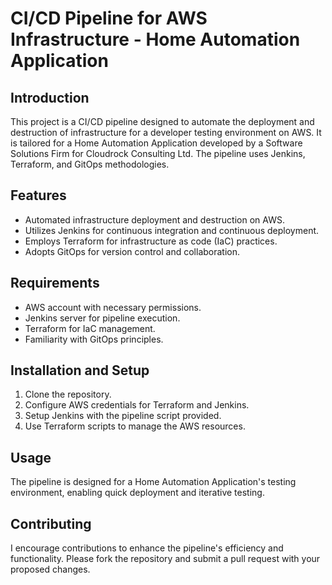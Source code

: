 # CI/CD Pipeline for AWS Infrastructure - Home Automation Application

## Introduction
This project is a CI/CD pipeline designed to automate the deployment and destruction of infrastructure for a developer testing environment on AWS. It is tailored for a Home Automation Application developed by a Software Solutions Firm for Cloudrock Consulting Ltd. The pipeline uses Jenkins, Terraform, and GitOps methodologies.

## Features
- Automated infrastructure deployment and destruction on AWS.
- Utilizes Jenkins for continuous integration and continuous deployment.
- Employs Terraform for infrastructure as code (IaC) practices.
- Adopts GitOps for version control and collaboration.

## Requirements
- AWS account with necessary permissions.
- Jenkins server for pipeline execution.
- Terraform for IaC management.
- Familiarity with GitOps principles.

## Installation and Setup
1. Clone the repository.
2. Configure AWS credentials for Terraform and Jenkins.
3. Setup Jenkins with the pipeline script provided.
4. Use Terraform scripts to manage the AWS resources.

## Usage
The pipeline is designed for a Home Automation Application's testing environment, enabling quick deployment and iterative testing.

## Contributing
I encourage contributions to enhance the pipeline's efficiency and functionality. Please fork the repository and submit a pull request with your proposed changes.

